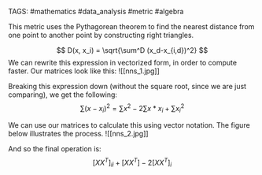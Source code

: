 TAGS: #mathematics #data_analysis #metric #algebra 

This metric uses the Pythagorean theorem to find the nearest distance from one point to another point by constructing right triangles. 

$$
D(x, x_i) = \sqrt{\sum^D (x_d-x_{i,d})^2}
$$
We can rewrite this expression in vectorized form, in order to compute faster.
Our matrices look like this:
![[nns_1.jpg]]

Breaking this expression down (without the square root, since we are just comparing), we get the following:
$$
\sum (x-x_i)^2 = \sum x^2 - 2\sum x*x_i + \sum x_i^2
$$

We can use our matrices to calculate this using vector notation. The figure below illustrates the process.
![[nns_2.jpg]]

And so the final operation is:
$$
[XX^T]_{ii} + [XX^T] - 2[XX^T]_i
$$
